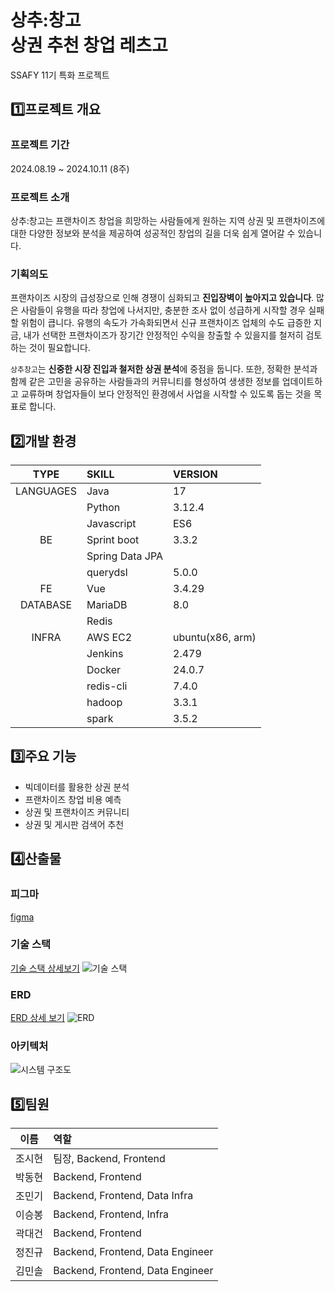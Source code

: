 # 상추:창고 <br>상권 추천 창업 레츠고
SSAFY 11기 특화 프로젝트 

## 1️⃣프로젝트 개요
### 프로젝트 기간
2024.08.19 ~ 2024.10.11 (8주)

### 프로젝트 소개
상추:창고는 프랜차이즈 창업을 희망하는 사람들에게 원하는 지역 상권 및 프랜차이즈에 대한 다양한 정보와 분석을 제공하여 성공적인 창업의 길을 더욱 쉽게 열어갈 수 있습니다.

### 기획의도
프랜차이즈 시장의 급성장으로 인해 경쟁이 심화되고 **진입장벽이 높아지고 있습니다**. 많은 사람들이 유행을 따라 창업에 나서지만, 충분한 조사 없이 성급하게 시작할 경우 실패할 위험이 큽니다. 유행의 속도가 가속화되면서 신규 프랜차이즈 업체의 수도 급증한 지금, 내가 선택한 프랜차이즈가 장기간 안정적인 수익을 창출할 수 있을지를 철저히 검토하는 것이 필요합니다.

 `상추창고`는 **신중한 시장 진입과 철저한 상권 분석**에 중점을 둡니다. 또한, 정확한 분석과 함께 같은 고민을 공유하는 사람들과의 커뮤니티를 형성하여 생생한 정보를 업데이트하고 교류하며 창업자들이 보다 안정적인 환경에서 사업을 시작할 수 있도록 돕는 것을 목표로 합니다.


## 2️⃣개발 환경

|   TYPE    | SKILL           | VERSION          |
| :-------: | :-------------- | :--------------- |
| LANGUAGES | Java            | 17           |
|           | Python          | 3.12.4              |
|           | Javascript      | ES6              |
| BE | Sprint boot     | 3.3.2           |
|           | Spring Data JPA |                  |
|           | querydsl |       5.0.0           |
|  FE         | Vue           | 3.4.29               |
| DATABASE  | MariaDB           | 8.0              |
|           | Redis           |                  |
|   INFRA   | AWS EC2         | ubuntu(x86, arm) |
|           | Jenkins         |        2.479          |
|           | Docker          |        24.0.7         |
|           | redis-cli           |      7.4.0            |
|           | hadoop           |      3.3.1           |
|           | spark           |         3.5.2         |


## 3️⃣주요 기능 
- 빅데이터를 활용한 상권 분석
- 프랜차이즈 창업 비용 예측
- 상권 및 프랜차이즈 커뮤니티
- 상권 및 게시판 검색어 추천 

## 4️⃣산출물 

### 피그마
[figma](https://www.figma.com/design/tde91Y45Rt5Eoyb0AAtLZy/D108-%ED%8A%B9%ED%99%94%ED%94%84%EB%A1%9C%EC%A0%9D%ED%8A%B8?node-id=0-1&node-type=canvas&t=2XqcXYVPhUk2vsCN-0)

### 기술 스택
[기술 스택 상세보기](https://radial-detective-510.notion.site/4cd2ec1bd67442e1a89a33d81e0accd3)
![기술 스택](/image/기술스택.PNG)

### ERD
[ERD 상세 보기](https://www.erdcloud.com/d/3kkFXSxpjhoWZ3LYJ) 
![ERD](/image/ERD.png)

### 아키텍처
![시스템 구조도](/image/시스템구조도.png)

## 5️⃣팀원

|  이름  | 역할                                                                             |
| :----: | :------------------------------------------------------------------------------- |
| 조시현 |  팀장, Backend, Frontend          |
| 박동현 |  Backend, Frontend                |
| 조민기 |  Backend, Frontend, Data Infra    |
| 이승봉 |  Backend, Frontend, Infra         |
| 곽대건 |  Backend, Frontend                |
| 정진규 |  Backend, Frontend, Data Engineer |
| 김민솔 |  Backend, Frontend, Data Engineer |

